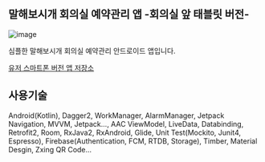 말해보시개 회의실 예약관리 앱 -회의실 앞 태블릿 버전-
---

![image](https://user-images.githubusercontent.com/37071007/134282575-9989c26e-9bc0-4158-960e-3a02333b0ef3.png)


심플한 말해보시개 회의실 예약관리 안드로이드 앱입니다.


[유저 스마트폰 버전 앱 저장소](https://github.com/mtjin/malhaebishigae-room-reservation-app-userversion)

사용기술
---
Android(Kotlin), Dagger2, WorkManager, AlarmManager, Jetpack Navigation, MVVM, Jetpack..., AAC ViewModel, LiveData, Databinding, Retrofit2, Room, RxJava2, RxAndroid, Glide, Unit Test(Mockito, Junit4, Espresso), Firebase(Authentication, FCM, RTDB, Storage), Timber, Material Desgin, Zxing QR Code...
